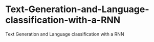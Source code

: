 # Text-Generation-and-Language-classification-with-a-RNN
Text Generation and Language classification with a RNN
